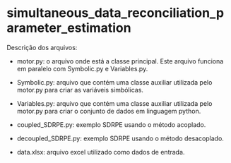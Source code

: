 # simultaneous_data_reconciliation_parameter_estimation

Descrição dos arquivos:

- motor.py: o arquivo onde está a classe principal. Este arquivo funciona em paralelo com Symbolic.py e Variables.py.

- Symbolic.py: arquivo que contém uma classe auxiliar utilizada pelo motor.py para criar as variáveis simbólicas.

- Variables.py: arquivo que contém uma classe auxiliar utilizada pelo motor.py para criar o conjunto de dados em linguagem python.

- coupled_SDRPE.py: exemplo SDRPE usando o método acoplado.

- decoupled_SDRPE.py: exemplo SDRPE usando o método desacoplado.

- data.xlsx: arquivo excel utilizado como dados de entrada.
